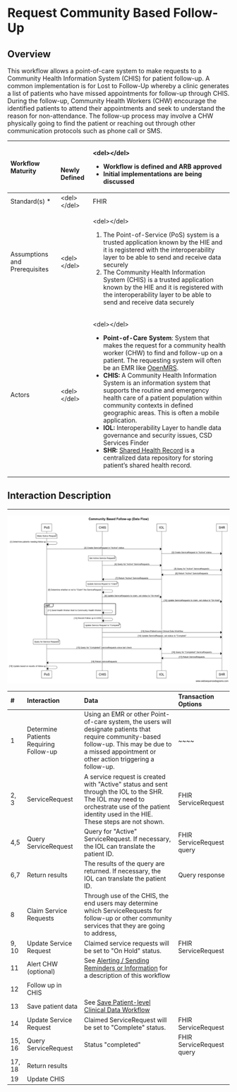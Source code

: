# Request Community Based Follow-Up

## Overview

This workflow allows a point-of-care system to make requests to a Community Health Information System \(CHIS\) for patient follow-up.  A common implementation is for Lost to Follow-Up whereby a clinic generates a list of patients who have missed appointments for follow-up through CHIS. During the follow-up, Community Health Workers \(CHW\) encourage the identified patients to attend their appointments and seek to understand the reason for non-attendance. The follow-up process may involve a CHW physically going to find the patient or reaching out through other communication protocols such as phone call or SMS. 

<table>
  <thead>
    <tr>
      <th style="text-align:left"><b>Workflow Maturity</b>
      </th>
      <th style="text-align:left">
        <p>
          <img src="https://lh6.googleusercontent.com/Kxkqfa92YGW3mIOmWio0Twi4YLMA92z6mL1MuFzkx4AWS5CX5zbzWid5z4p2W-e6O66llKpaU0r6lzwyXfhbIiWmkVEuPDy6stX5x5L8uC2DkEXs6qUFX-7xxXTlb9hbkg"
          alt/>
        </p>
        <p><b>Newly Defined</b>
        </p>
      </th>
      <th style="text-align:left">
        <p>&lt;del&gt;&lt;/del&gt;</p>
        <ul>
          <li>Workflow is defined and ARB approved</li>
          <li>Initial implementations are being discussed</li>
        </ul>
      </th>
    </tr>
  </thead>
  <tbody>
    <tr>
      <td style="text-align:left">Standard(s) *</td>
      <td style="text-align:left">&lt;del&gt;&lt;/del&gt;</td>
      <td style="text-align:left">FHIR</td>
    </tr>
    <tr>
      <td style="text-align:left">Assumptions and Prerequisites</td>
      <td style="text-align:left">&lt;del&gt;&lt;/del&gt;</td>
      <td style="text-align:left">
        <p>&lt;del&gt;&lt;/del&gt;</p>
        <ol>
          <li>The Point-of-Service (PoS) system is a trusted application known by the
            HIE and it is registered with the interoperability layer to be able to
            send and receive data securely</li>
          <li>The Community Health Information System (CHIS) is a trusted application
            known by the HIE and it is registered with the interoperability layer to
            be able to send and receive data securely</li>
        </ol>
      </td>
    </tr>
    <tr>
      <td style="text-align:left">Actors</td>
      <td style="text-align:left">&lt;del&gt;&lt;/del&gt;</td>
      <td style="text-align:left">
        <p>&lt;del&gt;&lt;/del&gt;</p>
        <ul>
          <li><b>Point-of-Care System</b>: System that makes the request for a community
            health worker (CHW) to find and follow-up on a patient. The requesting
            system will often be an EMR like <a href="https://openmrs.org/">OpenMRS</a>.</li>
          <li><b>CHIS: </b>A Community Health Information System is an information system
            that supports the routine and emergency health care of a patient population
            within community contexts in defined geographic areas. This is often a
            mobile application.</li>
          <li><b>IOL:</b> Interoperability Layer to handle data governance and security
            issues, CSD Services Finder</li>
          <li><b>SHR: </b><a href="https://wiki.ohie.org/display/SUB/Shared+Health+Record+Community">Shared Health Record</a> is
            a centralized data repository for storing patient&#x2019;s shared health
            record.</li>
        </ul>
      </td>
    </tr>
  </tbody>
</table>

## **Interaction Description** 

 ****

![](../../.gitbook/assets/community-based-follow-up-data-flow-4-.png)

| **\#** | Interaction | Data  | Transaction Options |
| :--- | :--- | :--- | :--- |
| 1 | Determine Patients Requiring Follow-up | Using an EMR or other Point-of-care system, the users will designate patients that require community-based follow-up.  This may be due to a missed appointment or other action triggering a follow-up.   |   ~~~~ |
| 2, 3 | ServiceRequest | A service request is created with "Active" status and sent through the IOL to the SHR.  The IOL may need to orchestrate use of the patient identity used in the HIE.  These steps are not shown.   | FHIR ServiceRequest |
| 4,5 | Query ServiceRequest | Query for "Active" ServiceRequest.  If necessary, the IOL can translate the patient ID.   | FHIR ServiceRequest query |
| 6,7 | Return results | The results of the query are returned.  If necessary, the IOL can translate the patient ID.   | Query response  |
| 8 | Claim Service Requests | Through use of the CHIS, the end users may determine which ServiceRequests for follow-up or other community services that they are going to address,   |  |
| 9, 10 | Update Service Request | Claimed service requests will be set to "On Hold" status.   | FHIR ServiceRequest |
| 11 | Alert CHW \(optional\) | See [Alerting / Sending Reminders or Information](../alerting-sending-reminders-or-information/) for a description of this workflow |  |
| 12 | Follow up in CHIS |  |  |
| 13 | Save patient data | See [Save Patient-level Clinical Data Workflow](../shared-health-record/save-patient-level-clinical-data-workflow.md) |  |
| 14 | Update Service Request | Claimed ServiceRequest will be set to "Complete" status.   | FHIR ServiceRequest |
| 15, 16 | Query ServiceRequest | Status "completed"  | FHIR ServiceRequest query |
| 17, 18 | Return results |  |  |
| 19 | Update CHIS |  |  |



